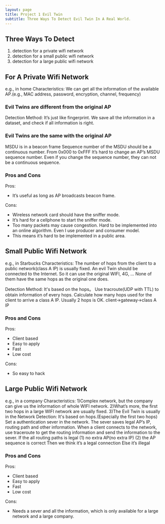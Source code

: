 ```yaml
---
layout: page
title: Project 1 Evil Twin
subtitle: Three Ways To Detect Evil Twin In A Real World.
---
```


## Three Ways To Detect
1. detection for a private wifi network
2. detection for a small public wifi network
3. detection for a large public wifi network

## For A Private Wifi Network
e.g., in home
Characteristics: We can get all the information of the available AP.(e.g., MAC address, password, encryption, channel, frequency)
### Evil Twins are different from the original AP
Detection Method: It’s just like fingerprint. We save all the information in a dataset, and check if all information is right.

### Evil Twins are the same with the original AP
MSDU is in a beacon frame
Sequence number of the MSDU should be a continuous number. From 0x000 to 0xFFF
It’s hard to change an AP’s MSDU sequence number.
Even if you change the sequence number, they can not be a continuous sequence.

### Pros and Cons
Pros:
* It’s useful as long as AP broadcasts beacon frame.

Cons:
* Wireless network card should have the sniffer mode.
* It’s hard for a cellphone to start the sniffer mode.
* Too many packets may cause congestion. Hard to be implemented into an online algorithm. Even I use producer and consumer model.
* This means it’s hard to be implemented in a public area.

## Small Public Wifi Network
e.g., in Starbucks
Characteristics: The number of hops from the client to a public network(class A IP) is usually fixed. An evil Twin should be connected to the Internet. So it can use the original WIFI, 4G, … None of them have the same hops as the original one does.

Detection Method: It's based on the hops。
Use tracroute(UDP with TTL) to obtain information of every hops.
Calculate how many hops used for the client to arrive a class A IP. Usually 2 hops is OK. client->gateway->class A IP
### Pros and Cons
Pros:
* Client based
* Easy to apply
* Fast
* Low cost

Cons:
* So easy to hack 

## Large Public Wifi Network
e.g., in a company
Characteristics: 
1)Complex network, but the company can give us the information of whole WIFI network. 
2)What’s more, the first two hops in a large WIFI network are usually fixed.
3)The Evil Twin is usually in the Network
Detection: It's based on hops.(Especially the first two hops)
Set a authentication sever in the network. The sever saves legal AP’s IP, routing path and other information.
When a client connects to the network, use traceroute to get the routing information and send the information to the sever.
If the all routing paths is legal
	(1) no extra AP(no extra IP)
	(2) the AP sequence is correct
Then we think it’s a legal connection
Else it’s illegal
### Pros and Cons
Pros:
* Client based
* Easy to apply
* Fast
* Low cost

Cons:
* Needs a sever and all the information, which is only available for a large network and a large company.


